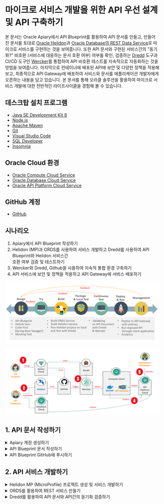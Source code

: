 # 마이크로 서비스 개발을 위한 API 우선 설계 및 API 구축하기

본 문서는 Oracle Apiary에서 API Blueprint를 활용하여 API 문서를 만들고, 만들어진 문서를 토대로 [Oracle Helidon](http://helidon.io)과 [Oracle Database의 REST Data Service](https://www.oracle.com/database/technologies/appdev/rest.html)로 마이크로 서비스를 구현하는 것을 보여줍니다. 
또한 API 문서와 구현된 서비스간의 "동기화?" 비호환 (서비스에 대응하는 문서 호환 여부) 여부를 확인, 검증하는 [Dredd](https://github.com/apiaryio/dredd) 도구과 CI/CD 도구인 [Wercker](https://app.wercker.com/)를 통합하여 API 비호환 테스트를 지속적으로 자동화하는 것을 방법을 보여줍니다.
마지막으로 컨테이너에 배포된 API에 보안 및 다양한 정책을 적용해 보고, 최종적으로 API Gateway에 배포하여 서비스와 문서를 애플리케이션 개발자에게 오픈하는 내용을 담고 있습니다.
본 문서를 통해 오라클 솔루션을 활용하여 마이크로 서비스 개발에 대한 전반적인 라이프사이클을 경험해 볼 수 있습니다.

## 데스크탑 설치 프로그램
* [Java SE Development Kit 8](https://www.oracle.com/technetwork/java/javase/downloads/jdk8-downloads-2133151.html)
* [Node.js](https://nodejs.org/ko/download)
* [Apache Maven](https://maven.apache.org/download.cgi)
* [Git](https://git-scm.com/download/win)
* [Visual Studio Code](https://code.visualstudio.com/download)
* [SQL Developer](https://www.oracle.com/technetwork/developer-tools/sql-developer/downloads/index.html)
* [Insomnia](https://insomnia.rest/download)

## Oracle Cloud 환경
* [Oracle Compute Cloud Service](https://cloud.oracle.com/ko_KR/compute)
* [Oracle Database Cloud Service](https://cloud.oracle.com/ko_KR/database)
* [Oracle API Platform Cloud Service](https://cloud.oracle.com/ko_KR/api-platform)

## GitHub 계정
* [GitHub](https://github.com)

## 시나리오
1. Apiary에서 API Blueprint 작성하기
2. Helidon (MP)과 ORDS를 사용하여 서비스 개발하고 Dredd를 사용하여 API Blueprint와 Helidon 서비스간  
   호환 여부 검증 및 테스트하기
3. Wercker와 Dredd, Github을 사용하여 지속적 통합 환경 구축하기
4. API 서비스에 보안 및 정책을 적용하고 API Gateway에 서비스 배포하기

![Scenario1](images/api_first_design_scenario_0.png)

![Scenario2](images/api_first_design_scenario.png)

## 1. API 문서 작성하기
<details>
<summary>Apiary 계정 생성하기</summary>
API 문서를 작성하고 Mock Test를 하기 위한 Apiary 계정을 생성하는 단계입니다.  
만약 계정을 가지고 있다면 이 단계를 건너뜁니다.  

> [Apiary(https://apiary.io)](https://apiary.io) 홈페이지에 접속한 후 우측 상단의 **Sign up** 버튼을 클릭합니다.  
> ![apiary home](images/apiary_home.png)

> **Continue with GitHub** 버튼을 클릭합니다.  
> ![apiary_sign_up](images/apiary_sign_up.png)

> GitHub 계정을 입력하고 **Sign In** 버튼을 클릭합니다.  
> ![apiary_github_account1](images/apiary_github_account1.png)

> Apiary에서 GitHub에 인증을 위한 권한을 요청합니다.  
> **Authorize apiaryio** 버튼을 클릭합니다.  
> ![apiary_github_signup](images/apiary_github_signup.png)

> Apiary에서 사용할 이메일을 입력합니다.  
> GitHub 이메일을 입력합니다.  
> ![apiary_github_signup2](images/apiary_github_signup2.png)

> Apiary 계정을 생성하면 기본 API 하나를 생성해야 합니다.  
> **Name your first API** 부분에 다음과 같이 *Movie API*를 입력하고 Blueprint를 선택합니다.
> ![apiary_new_api](images/apiary_new_api.png)
>> :white_check_mark: **API Blueprint와 Swagger (참고만 하세요)**  
>> API Blueprint와 Swagger는 API 문서 작성 시 가장 많이 사용되고 있는 API 문서 정의 언어입니다.  
>> 이외에 MuleSoft의 RAML(YAML)과 Slate(Markdown), Asciidoc (Spring-boot REST Doc 에서 기본으로 사용)  
>> 등이 있습니다. API Blueprint의 경우 API 문서를 생성하는데 포커스가 맞쳐져 있습니다. 반면에 Swagger는 API를  
>> 정의하는데 포커스가 맞춰져 있다고 볼 수 있습니다. API Blueprint는 개발자가 아니어도 쉽게 배울 수 있으며, 작성하기  
>> 쉽고 이해하기 쉬운 마크다운 형식을 지원합니다.  
>> 문서를 위한 스펙이기 때문에 실제 구현을 위한 정의가 Swagger에 비해 상대적으로 많이 포함되지 않아, 스텁이나 스니펫과  
>> 같은 코드 생성 기능을 제공하기 어렵습니다. Swagger는 Linux Foundation의 오픈소스 프로젝트인 OpenAPI  
>> Initiative에 추가되면서 현재는 Open API Specification (OAS) 이라는 이름으로 불리고 있습니다.  
>> 개발자에게 친숙한 JSON, YAML 형식으로 작성하며, 구현을 위한 여러가지 스펙을 포함하고 있기 때문에 개발자 사이에서 많이  
>> 사용되고 있으며, 다양한 언어의 스텁 코드를 생성할 수 있는 기능도 제공될 수 있습니다. (e.g. Swagger Codegen)  
>> 반면에 API Blueprint에 비해서 구현에 관련된 많은 내용이 포함되기 때문에 비 개발자에게는 다소 복잡하게 느껴질 수 있습니다.  
>> Swagger는 상대적으로 문서의 복잡성이 높아서 문서를 먼저 만들고 API를 만들기 보다는 이미 만들어진 API에서 Swagger문서를  
>> 추출하는 방식으로 더 많이 사용됩니다. (ORDS를 포함 많은 개발 언어 및 프레임웍에서 Swagger 생성 기능을 제공합니다.)  
>> 일반적으로 Design First 를 말할때는 API Blueprint, Code First를 말할때는 Swagger를 떠올리면 됩니다.  
>> (물론 Swagger가 더 익숙한 사용자라면 Swagger가 Design First Approach가 될 수 있습니다.)  
>>
>>:white_check_mark: **Personal API와 Team API (참고만 하세요)**  
>>Personal API는 무료 서비스로 개인만 작업이 가능하며, 팀단위 협업 기능은 지원하지 않습니다.  
>>또한 작성된 API 문서는 해당 문서의 URL만 알면 누구나 볼 수 있도록 공개됩니다.  
>>유료 서비스인 Enterprise 버전을 구매할 경우 팀 단위 협업이 가능한 Team API 문서를 생성할 수 있습니다.  
>>Team API는 팀멤버를 구성하고 팀멤버만 볼 수 있는 Private API로 구성할 수 있습니다. 

> Apiary 계정과 첫 API Blueprint 프로젝트를 성공적으로 생성하였습니다. :clap:  
> 생성을 하게 되면 좌측에 샘플 API Blueprint 마크다운과 에디터가 보이고, 우측에 HTML 문서가 보입니다.  
> ![apiary_write_api_1](images/apiary_write_api_1.png)
</details>

<details>
<summary>API Blueprint 문서 작성하기</summary>

이제부터 Movie API 문서를 작성하겠습니다.  
:red_circle: **마크가 표기되어 있는 부분만 수정 또는 추가합니다.**  

> 첫 번째 라인은 API Blueprint 버전 정도로 생각하면 됩니다.  
> 현재 API Blueprint spec은 1A revision 9 입니다.  
> ```markdown
> FORMAT: 1A
> ```

> 실제 서비스할 Production 서버의 주소입니다.  
> 처음에는 Production 환경이 없기 때문에 변경하지 않습니다.
> ```markdown
> HOST: http://polls.apiblueprint.org/
> ```

> API 문서 이름입니다. 한글도 가능합니다.
> ```markdown
> # Movie API
> ```

> :red_circle:**API 설명 수정**  
> API에 대한 설명, 소개를 적는 부분입니다.  
> 기존 부분을 아래와 같이 수정합니다.  
>
> ***기존 내용***
> ```diff
> - Polls is a simple API allowing consumers to view polls and vote in them.
> ```
> ***수정 내용***
> ```markdown
> 영화 정보를 제공하는 API 입니다.
> ```

> :red_circle:**API 엔드포인트 수정**  
> API에 대한 엔드포인트 URL입니다.  
> 기존 부분을 아래와 같이 수정합니다.  
>
> ***기존 내용***
> ```diff
> - ## Questions Collection [/questions]
> ```
> ***수정 내용***
> ```markdown
> ## Movies Collection [/movies]
> ```

> :red_circle:**API 엔드포인트 Action 수정**  
> API 엔드포인트에 대한 Action (Method)를 정의합니다.  
> 기존 부분을 아래와 같이 수정합니다.  
>
> ***기존 내용***
> ```diff
> - ### List All Questions [GET]
> ```
> ***수정 내용***
> ```markdown
> ### List All Movies [GET]
> ```

> :red_circle:**응답 JSON 샘플 수정**  
> 기존 응답 JSON 샘플을 다음과 같이 수정합니다.  
>
> ***기존 내용***
> ```diff
> -        [
> -            {
> -                "question": "Favourite programming language?",
> -                "published_at": "2015-08-05T08:40:51.620Z",
> -                "choices": [
> -                    {
> -                        "choice": "Swift",
> -                        "votes": 2048
> -                    }, {
> -                        "choice": "Python",
> -                        "votes": 1024
> -                    }, {
> -                        "choice": "Objective-C",
> -                        "votes": 512
> -                    }, {
> -                        "choice": "Ruby",
> -                        "votes": 256
> -                    }
> -                ]
> -            }
> -        ]
> ```
> ***수정 내용***
> ```markdown
>         [
>             {
>                 "id": 19995,
>                 "title": "Avatar",
>                 "release_date": "2009",
>                 "runtime" : 100
>             },
>             {
>                 "id": 2699,
>                 "title": "Titanic",
>                 "release_date": "1997",
>                 "runtime" :194
>             }
>         ]
> ```

두번 째 API Action을 수정 합니다.  
> :red_circle:**API Action 수정**  
> 기존 Action을 다음과 같이 수정합니다.  
>
> ***기존 내용***
> ```diff
> - ### Create a New Question [POST]
>
> - You may create your own question using this action. It takes a JSON
> - object containing a question and a collection of answers in the
> - form of choices.
> ```
> ***수정 내용***
> ```markdown
> ### Get a Movie [GET /movies/{id}?{title}]
>
> Movie ID와 Title로 조회하여 상세 Movie 정보를 반환합니다.
> ```
>> :warning: **참고 : Path Parameter 와 Query Parameter**  
>> 위 URL 중 {id} 부분이 Path Parameter를 의미하며, ?{title} 부분이 Query Parameter를 의미합니다.  
>> Path Parameter는 REST URL Path에 포함되는 파라미터로 URL에 필수로 포함되어야 합니다.  
>> Query Parameter는 URL에 ?다음에 붙는 파라미터로 key=value 형태로 사용되며, 옵셔널한 값이 사용될 수 있습니다.  
>> http://{host}:{port}/{endpoint}/**{path_param}?{query_param}**  

> :red_circle:**요청 파라미터 수정**  
> 기존 Request 부분을 다음과 같이 수정합니다.  
>
> ***기존 내용***
> ```diff
> - + Request (application/json)
>
> -        {
> -            "question": "Favourite programming language?",
> -            "choices": [
> -                \"Swift\",
> -                \"Python\",
> -                \"Objective-C\",
> -                \"Ruby\"
> -            ]
> -        }
> ```
> ***수정 내용***
> ```markdown
> + Parameters
>     - id : 2699 (string, required)
>     - title : Titanic (string, optional)
>
> + Request
>     + Header
>
>             Authorization : Basic AAA
> ```

> :red_circle:**응답 데이터 수정**
> 기존 Response 부분을 다음과 같이 수정합니다.  
>
> ***기존 내용***
> ```diff
> - + Response 201 (application/json)
>
> -    + Headers
> -
> -            Location: /questions/2
>
> -    + Body
>
> -            {
> -                \"question\": \"Favourite programming language?\",
> -                \"published_at\": \"2015-08-05T08:40:51.620Z\",
> -                \"choices\": [
> -                    {
> -                        \"choice\": \"Swift\",
> -                        \"votes\": 0
> -                    }, {
> -                        \"choice\": \"Python\",
> -                        \"votes": 0
> -                    }, {
> -                        \"choice": \"Objective-C\",
> -                        \"votes": 0
> -                    }, {
> -                        \"choice": \"Ruby\",
> -                        \"votes": 0
> -                    }
> -                ]
> -            }
> ```
> ***수정 내용***
> ```markdown
> + Response 200 (application/json)
>     + Attributes
>         - id : 2699
>         - title : Titanic
>         - release_date : 1997.11.18
>         - runtime : 194
>         - Include MovieDetail
>         - genres (array[Genres])
>
>
>
> # Data Structure
>
> ## MovieDetail (object)
> - overview : In the 22nd century, a paraplegic Marine is dispatched to the moon Pandora on a unique mission, but becomes torn between following orders and protecting an alien civilization. (string)
> - status : Released
> - homepage : http://www.titanicmovie.com
> - vote_average : 7.2
> - vote_count : 12114
>
>
> ## Genres (object)
> - id : 18 (number, required)
> - name : Drama (string, required)
> ```
>> :white_check_mark: **MSON (Markdown Syntax for Object Notation) (참고만 하세요)**  
>> 두번 째 API Action에 대한 요청/응답 데이터를 작성할 때 JSON 형태의 데이터가 아니어서 의아했을 거라고 생각됩니다.  
>> 하지만 Apiary 우측의 HTML 문서에서는 JSON으로 변환되어 보이는 것을 확인 할 수 있을 겁니다.
>> 이 데이터 정의 방식은 API Blueprint의 또하나의 데이터 정의 방식인 [MSON](https://apiblueprint.org/documentation/mson/specification.html) (Markdown Syntax for Object  
>> Notation) 이라는 스펙으로 JSON보다 간결한 방식으로 데이터를 작성할 수 있게 도와주는 스펙입니다.  
>> 비 개발자의 경우 JSON에 익숙하지 않은 경우가 많은데, 이 경우 MSON을 사용하면 좀 더 쉽게 문서 작성이 가능합니다.  
>> 또한 변환된 HTML 문서에서는 JSON으로 변환되어 제공되기 때문에 개발자는 필요한 JSON 형태로 데이터를 확인할 수 있습니다. 
>> MSON으로 문서를 작성하면서, 우측의 HTML 문서를 보면 JSON으로 실시간 변환되는 것을 확인할 수 있습니다.
>> 기본적인 사용법은 다음과 같습니다.  
>>>```
>>> +Parameters or +Attributes  
>>>   - id : 1001 - 아이디입니다. (number, required)   
>>> 
>>>   Request일 경우 +Parameters, Response일 경우 +Attributes를 입력하고, 하위에 포함할 항목을 입력합니다.
>>>   항목은 - 혹은 +로 시작합니다. 여기서는 키 값인 id를 제외하고 나머지는 옵셔널입니다.  
>>>   "id"는 키 값, "1001"은 샘플 값, "아이디"는 설명, "number"는 값 유형, "required"는  
>>>   필수 여부를 나타냅니다. 이 외에 # Data Structure 를 통해서 별도의 데이터 객체를 정의할 수 있으며, MSON에서  
>>>   Include 혹은 객체명을 지정하여 사용 가능합니다.  
>>>   (e.g. Include "객체명", genres (array["객체명"]), user(""객체명))
>>>```
</details>

<details>
<summary>API Blueprint GitHub에 푸시하기</summary>

작성된 API Blueprint 를 GitHub에 푸시해서 형상관리를 할 수 있습니다.
이 작업을 위해서는 Apiary와 GitHub Sync가 되어야 하는데, 이 과정을 보여줍니다.

> 먼저 GitHub에 Repository를 하나 생성합니다.   
> GitHub에 로그인한 후 New repository를 클릭합니다.  
> ![create_github_repo](images/create_github_repo.png)

> Repository 이름을 입력합니다. 여기서는 *oraclecloud_api_handson* 이라는 이름으로 생성합니다.  
> ![create_github_repo](images/create_github_repo2.png)

> 맨 아래 Import code를 클릭합니다.  
> 본 과정에서 사용되는 소스와 설정파일을 포함한 Repository를 복제하면서 생성합니다.  
> ![import_github_code](images/import_github_code.png)

> clone URL에 ***https://github.com/mangdan/oraclecloud_api_handson*** 을 입력하고, Begin Import를 클릭합니다.  
> ![github_import_repo](images/github_import_repo.png)

> GitHub Repository가 생성되었습니다. Repository 링크를 클릭하면 Repository와 Import한 파일들을 확인 할 수 있습니다.  
> ![github_import_complete](images/github_import_complete.png)

> 이제 Apiary 상단의 사람 모양 아이콘 옆 Settings 아이콘을 클릭합니다.  
> 이 Settings 는 작성한 문서에 대한 설정을 하기 위한 설정 버튼입니다.  
> ![apiary_doc_settings](images/apiary_doc_settings.png)

> 맨 하단 *Link your GitHub account* 버튼을 클릭합니다.  
> ![doc_link_github](images/doc_link_github.png)

> 맨 하단 *List all repositories* 버튼을 클릭합니다.  
> ![list_all_repo](images/list_all_repo.png)

> *Authorize apairyio* 버튼을 클릭합니다.  
> ![auth_github_aiary](images/auth_github_aiary.png)

> 다시 하단의 *Link your GitHub account* 버튼을 클릭하면 다음과 같이 생성한 repository를 선택할 수 있습니다.  
> 옆의 Connect 버튼을 클릭합니다.  
> ![conn_git_repo](images/conn_git_repo.png)
 
> *Commit and start sync* 버튼을 클릭합니다.  
> ![commit_and_sync](images/commit_and_sync.png)

> 작성한 API Blueprint문서와 GitHub Repository가 싱크되었습니다.  
> ![apiary_git_sync_complete](images/apiary_git_sync_complete.png)

> 다시 상단의 Editor 버튼을 클릭하면 우측 Save 버튼 옆에 Push 버튼이 생성 된 것을 확인하실 수 있습니다.  
> 이제 문서를 변경하면 변경이 되었다는 알림(빨간점)이 Push 버튼에 나타나며, Push 버튼을 클릭하여 GitHub에 바로 푸시할 수 있습니다.  
> ![apiary_push_btn](images/apiary_push_btn.png)

> GitHub Repository에는 apiary.apid 파일이 생성됩니다.  
> GitHub에 생성된 파일을 클릭하여 내용을 확인합니다.  
> ![github_doc](images/github_doc.png)
</details>

## 2. API 서비스 개발하기
<details>
<summary>Helidon MP (MicroProfile) 프로젝트 생성 및 서비스 개발하기</summary>

> 모든 작업은 Visual Studio Code를 통해서 진행합니다.  
> Visual Studio Code를 실행하고 Visual Studio Code 상단 터미널을 클릭하고 새 터미널을 오픈합니다.  
> 다음과 같이 Maven Path와 Java Home 환경 변수를 체크합니다.
> ```
> mvn -version
> echo %JAVA_HOME%
> ```
> ![vscode_confirm_env](images/vscode_confirm_env.png)

<details>
<summary>:heavy_plus_sign: <font color=red>Maven Path와 Java Home 변수 설정 안되어 있을 경우 (클릭)</font></summary>

> Maven Path와 Java Home 설정이 안되어 있을 경우 Windows Command 창을 열고 다음과 같이 실행합니다.
> 아래 Maven과 JDK는 자신의 PC 설치 위치를 확인하고 설정하여야 하며, 실행 후 Command 창을 다시 열어야 합니다.
> ```
> setx path "%PATH%;c:\Oracle\apache-maven-3.6.0\bin"
> setx JAVA_HOME "c:\Program Files\Java\jdk1.8.0_202"
> ```
</details>

> c:\Oracle 폴더로 이동한 후 workspace 폴더를 생성하고,  
> 해당 폴더안에서 Helidon Template을 활용하여 Project를 생성합니다.  
> 여기서는 MicroProfile 기반 프로젝트를 생성합니다.  
> ```
> mkdir c:\Oracle\workspace
> cd c:\Oracle\workspace
> ```

> 아래 내용을 Copy & Paste 한 후 실행합니다.
> ```
> mvn archetype:generate -DinteractiveMode=false -DarchetypeGroupId=io.helidon.archetypes -DarchetypeArtifactId=helidon-quickstart-mp -DarchetypeVersion=0.11.0 -DgroupId=io.helidon.examples -DartifactId=quickstart-mp -Dpackage=io.helidon.examples.quickstart.mp
> ```
>> :white_check_mark: **프로젝트 이름과 패키지 이름 (참고만 하세요)**  
>> 아래 내용은 변경이 가능한 부분입니다. 하지만 원활한 실습 진행을 위해 기본으로 생성하는 것을 권장합니다.  
>> **-DgroupId=io.helidon.examples**  프로젝트의 고유한 식별 값입니다. 변경 가능합니다.  
>> **-DartifactId=quickstart-mp**     프로젝트의 이름입니다. 해당 이름의 폴더가 생성되며, 패키징 될 경우 이 이름을 사용합니다. 변경 가능합니다.  
>> **-Dpackage=io.helidon.examples.quickstart.mp**  프로젝트의 기본 패키지 경로입니다. 변경 가능합니다.  

> 관련된 라이브러리와 메이븐 플러그인을 다운로드 받습니다.  
> 다운로드가 완료되면 다음과 같이 Build Success 화면을 볼 수 있습니다.  
> ![helidon_generate](images/helidon_generate.png)

> Visual Studio Code를 실행합니다.  
> 좌측 상단 버튼 클릭 후 **폴더 열기** 버튼 클릭 후 c:\Oracle\workspace 폴더를 선택, 열기를 선택합니다.
> ![mscode_open_workspace](images/mscode_open_workspace.png)

> 기본 Helidon MP Project Structure 입니다.  
> ![helidon_base_structure](images/helidon_base_structure.png)

> VS Code의 상단 터미널 메뉴를 선택하고 새 터미널을 오픈합니다.  
> VS Code의 터미널에서 생성한 Helidon Project 폴더로 이동한 후 다음과 같이 Packaging을 합니다.
>```
> cd quickstart-mp
> mvn package
>```

> 완료되면 다음과 같이 실행합니다.
>```
> java -jar target/quickstart-mp.jar
>```
> ![start_greet_service](images/start_greet_service.png)

> 다음과 같이 브라우저로 접속해봅니다.
>```
> http://localhost:8080/greet
>```
> ![helidon_greet_hello](images/helidon_greet_hello.png)

> VS Code 터미널에서 Ctrl + C로 실행중인 프로세스를 종료합니다.  
> 다음과 같이 처음 생성한 본인의 깃헙 계정에서 관련된 소스를 Clone합니다.  
> :large_orange_diamond: 명령어 실행은 생성한 Helidon 프로젝트 폴더 안에서 실행하세요.
>```
> cd c:\Oracle\workspace\quickstart-mp
>
> git clone https://github.com/{깃헙계정명}/oraclecloud_api_handson ../../oraclecloud_api_handson
>```
> ![git_clone](images/git_clone.png)

> Helidon 프로젝트에 movie api 소스를 복사합니다.  
> :large_orange_diamond: 명령어 실행은 생성한 Helidon 프로젝트 폴더 안에서 실행하세요.
>```
> cd c:\Oracle\workspace\quickstart-mp
>
> cp ../../oraclecloud_api_handson/movie_api/movie*.json src/main/resources/
> cp ../../oraclecloud_api_handson/movie_api/*.java src/main/java/io/helidon/examples/quickstart/mp
>```
> ![copy_movie_api](images/copy_movie_api.png)

> 다시 Packaging 및 실행합니다.   
> :large_orange_diamond: 명령어 실행은 생성한 Helidon 프로젝트 폴더 안에서 실행합니다.
>```
> mvn package
>
> java -jar target/{프로젝트명}.jar  
> (기본으로 생성했을 경우 java -jar target/quickstart-mp.jar)
>```
> ![helidon_movie_run](images/helidon_movie_run.png)

> 다음과 같이 브라우저로 접속해봅니다.
>```
> http://localhost:8080/movie
>
> http://localhost:8080/movie/titanic
>```
> ![helidon_run_movie](images/helidon_run_movie.png)
> ![helidon_run_movie_titanic](images/helidon_run_movie_titanic.png)
</details>

<details>
<summary>ORDS를 활용하여 REST 서비스 만들기</summary>

> Helidon MP 프로젝트를 생성하는 동안 ORDS 실습을 진행합니다.  
> SQL Developer를 실행합니다.  
> ```
> {sqldeveloper 설치폴더}/bin/sqldeveloper.exe 더블 클릭 (혹은 바탕화면에 아이콘이 있을 경우 클릭)
> ```

> SQL Developer 좌측 상단의 + 버튼을 클릭하고 Connection을 생성 합니다.  
> 다음과 같이 입력하고, Connect 버튼을 클릭합니다.  
> ```
> Connection Name - oracle@apidb
> Username - oracle
> Password - Welcome123!
> Hostname - ip (todo)
> Port - 1521
> SID - apidb
> ```
> <그림 추가>

> 좌측 생성된 Connect 이름을 마우스 우클릭 해서 ***Open SQL Worksheet*** 를 선택합니다.  
> Worksheet가 보이면 다음과 같이 쿼리를 입력하고 **Ctrl + Enter** 를 입력합니다.  
> ```
> SELECT * FROM MOVIE;
> ```

> 조회된 Movie 테이블의 데이트를 확인할 수 있습니다.  
> 좌측의 REST Data Services 옆 + 버튼을 클릭하여 확장하면 Modules, Privileges, Roles 가 있습니다.  
> ![select_movie_click_rest](images/select_movie_click_rest.png)

> **Modules**를 마우스 우 클릭하고 **New Module**을 선택합니다.  
>> :warning: **참고**  
>> 여기선 Module과 Template이라는 것을 설정합니다.  
>> Module의 URI Prefix와 Template의 URI Pattern이라는 것을 순서대로 입력할 것입니다.  
>> 입력하게 되면 실제 REST 서비스의 주소는 다음과 같이 생성됩니다.   
>> 여기서 스키마Alias는 **oracle** 입니다.  
>>```
>> http://{ORDS서버주소}/{ORDS포트}/ords/{스키마Alias}/{Module_URI_Prefix}/{URI_Pattern}
>>```

> Module에서는 다음과 같이 입력합니다.   
> ```
> Module Name - 본인이름 영문명 (e.g donghukim)
> URI Prefix - 본인이름 영문명 (e.g donghukim)
> Publish Make this RESTful Service available for use - Check
> ```
> ![ords_module_1](images/ords_module_1.png)

> Next를 클릭하여 Template 설정을 합니다. 다음과 같이 입력합니다.
> ```
> URI Pattern : movie
> ```
> ![ords_template_1](images/ords_template_1.png)

> Finish 버튼을 클릭하여 완료합니다.  
> ![ords_module_complete_1](images/ords_module_complete_1.png)

> 마지막으로 Handler (Action)을 추가합니다.  
> 생성한 movie template을 클릭하고 마우스 우 클릭 후 Add Handler > GET 을 선택합니다.  
> ![handler_get_1](images/handler_get_1.png)

> Apply를 선택합니다.
> ![handler_get_apply_1](images/handler_get_apply_1.png)

> 쿼리를 다음과 같이 입력하고 바로 위 저장 버튼을 클릭합니다.
>```
> SELECT * FROM MOVIE;
>```

> 브라우저에서 다음과 같은 URL로 접속합니다. module uri prefix만 본인이 입력한 값으로 변경합니다.  
>```
> http://129.213.146.191:8080/ords/oracle/donghukim/movie
>```
> 다음과 같은 json 데이터가 나오면 성공입니다.
> ![ords_json_all](images/ords_json_all.png)
</details>

<details>
<summary>Dredd를 활용하여 API 문서와 API간의 동기화 검증하기</summary>
 
 </details>
